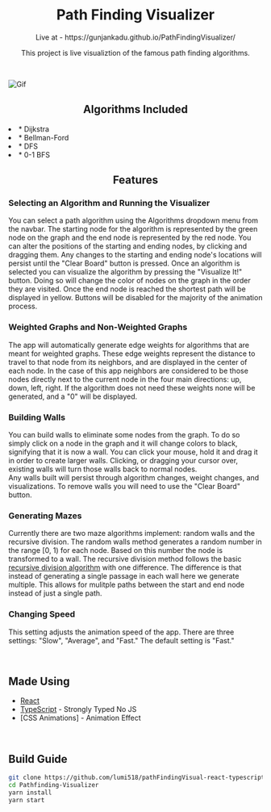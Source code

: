 <h1 align="center">Path Finding Visualizer</h1>

<p align="center">Live at - https://gunjankadu.github.io/PathFindingVisualizer/ </p>
<p align="center"> This project is live visualiztion of the famous path finding algorithms. </p>
<br/>

![Gif](https://github.com/GunjanKadu/PathFindingVisualizer/blob/master/gif/demo.gif)

<h2 align="center">Algorithms Included</h2>
<li>* Dijkstra</li>
<li>* Bellman-Ford</li>
<li>* DFS</li>
<li>* 0-1 BFS</li>

<h2 align="center">Features</h2>

### Selecting an Algorithm and Running the Visualizer

You can select a path algorithm using the Algorithms dropdown menu from the navbar.
The starting node for the algorithm is represented by the green node on the graph and the end node is represented by the red node.
You can alter the positions of the starting and ending nodes, by clicking and dragging them.
Any changes to the starting and ending node's locations will persist until the "Clear Board" button is pressed.
Once an algorithm is selected you can visualize the algorithm by pressing the "Visualize It!" button.
Doing so will change the color of nodes on the graph in the order they are visited.
Once the end node is reached the shortest path will be displayed in yellow.
Buttons will be disabled for the majority of the animation process.

### Weighted Graphs and Non-Weighted Graphs

The app will automatically generate edge weights for algorithms that are meant for weighted graphs.
These edge weights represent the distance to travel to that node from its neighbors, and are displayed in the center of each node.
In the case of this app neighbors are considered to be those nodes directly next to the current node in the four main directions: up, down, left, right.
If the algorithm does not need these weights none will be generated, and a "0" will be displayed.

### Building Walls

You can build walls to eliminate some nodes from the graph.
To do so simply click on a node in the graph and it will change colors to black, signifying that it is now a wall.
You can click your mouse, hold it and drag it in order to create larger walls.
Clicking, or dragging your cursor over, existing walls will turn those walls back to normal nodes.  
Any walls built will persist through algorithm changes, weight changes, and visualizations.
To remove walls you will need to use the "Clear Board" button.

### Generating Mazes

Currently there are two maze algorithms implement: random walls and the recursive division.
The random walls method generates a random number in the range [0, 1) for each node.
Based on this number the node is transformed to a wall.
The recursive division method follows the basic [recursive division algorithm](https://en.wikipedia.org/wiki/Maze_generation_algorithm#Recursive_division_method) with one difference.
The difference is that instead of generating a single passage in each wall here we generate multiple.
This allows for mulitple paths between the start and end node instead of just a single path.

### Changing Speed

This setting adjusts the animation speed of the app.
There are three settings: "Slow", "Average", and "Fast."
The default setting is "Fast."

<br/>

## Made Using

- [React](https://github.com/facebook/react)
- [TypeScript](https://github.com/microsoft/TypeScript) - Strongly Typed No JS
- [CSS Animations] - Animation Effect

<br>

## Build Guide

```bash
git clone https://github.com/lumi518/pathFindingVisual-react-typescript.git
cd Pathfinding-Visualizer
yarn install
yarn start
```

<br>
